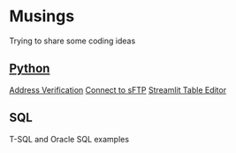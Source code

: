 # Musings
Trying to share some coding ideas

## [Python](https://github.com/mmooney512/musings/tree/main/python%20)
[Address Verification](https://github.com/mmooney512/musings/tree/main/python%20/Address%20Verification)
[Connect to sFTP](https://github.com/mmooney512/musings/tree/main/python%20/connect_to_sFTP)
[Streamlit Table Editor](https://github.com/mmooney512/musings/tree/main/python%20/streamlit%20table%20editor)

## SQL
T-SQL and Oracle SQL examples
